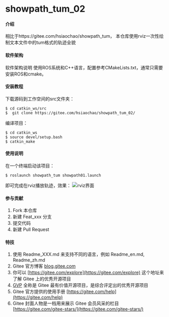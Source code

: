 #  showpath_tum_02

#### 介绍
相比于https://gitee.com/hsiaochao/showpath_tum，
本仓库使用rviz一次性绘制文本文件中的tum格式的轨迹全貌


#### 软件架构
软件架构说明
使用ROS系统和C++语言，配置参考CMakeLists.txt，通常只需要安装ROS和cmake。

#### 安装教程
下载源码到工作空间的src文件夹：
```
$ cd catkin_ws/src
$  git clone https://gitee.com/hsiaochao/showpath_tum_02/
```
编译项目：
```
$ cd catkin_ws
$ source devel/setup.bash
$ catkin_make
```
#### 使用说明

在一个终端启动该项目：
```
$ roslaunch showpath_tum showpath01.launch
```
即可完成在rviz播放轨迹，效果： 
![rviz界面](https://foruda.gitee.com/images/1701416703579507779/48ac3500_10693581.png "屏幕截图")
#### 参与贡献

1.  Fork 本仓库
2.  新建 Feat_xxx 分支
3.  提交代码
4.  新建 Pull Request


#### 特技

1.  使用 Readme\_XXX.md 来支持不同的语言，例如 Readme\_en.md, Readme\_zh.md
2.  Gitee 官方博客 [blog.gitee.com](https://blog.gitee.com)
3.  你可以 [https://gitee.com/explore](https://gitee.com/explore) 这个地址来了解 Gitee 上的优秀开源项目
4.  [GVP](https://gitee.com/gvp) 全称是 Gitee 最有价值开源项目，是综合评定出的优秀开源项目
5.  Gitee 官方提供的使用手册 [https://gitee.com/help](https://gitee.com/help)
6.  Gitee 封面人物是一档用来展示 Gitee 会员风采的栏目 [https://gitee.com/gitee-stars/](https://gitee.com/gitee-stars/)
